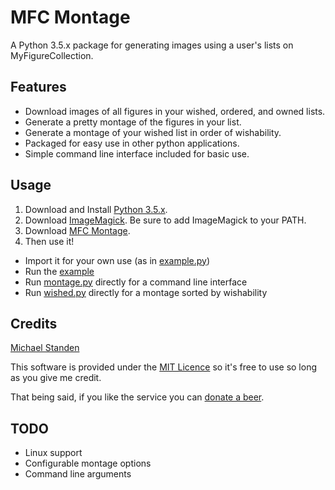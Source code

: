# MFC Montage
A Python 3.5.x package for generating images using a user's lists on MyFigureCollection. 

## Features
* Download images of all figures in your wished, ordered, and owned lists. 
* Generate a pretty montage of the figures in your list. 
* Generate a montage of your wished list in order of wishability. 
* Packaged for easy use in other python applications. 
* Simple command line interface included for basic use. 

## Usage
1. Download and Install [Python 3.5.x](https://www.python.org/downloads/). 
2. Download [ImageMagick](http://www.imagemagick.org/script/binary-releases.php). Be sure to add ImageMagick to your PATH. 
3. Download [MFC Montage](https://github.com/ScreamingHawk/mfc-montage). 
4. Then use it!
  * Import it for your own use (as in [example.py](https://github.com/ScreamingHawk/mfc-montage/blob/master/example.py))
  * Run the [example](https://github.com/ScreamingHawk/mfc-montage/blob/master/example.py)
  * Run [montage.py](https://github.com/ScreamingHawk/mfc-montage/blob/master/mfcmontage/montage.py) directly for a command line interface
  * Run [wished.py](https://github.com/ScreamingHawk/mfc-montage/blob/master/mfcmontage/wished.py) directly for a montage sorted by wishability

## Credits
[Michael Standen](http://michael.standen.link)

This software is provided under the [MIT Licence](https://tldrlegal.com/license/mit-license) so it's free to use so long as you give me credit. 

That being said, if you like the service you can [donate a beer](https://www.changetip.com/tipme/michaelstanden). 

## TODO
* Linux support
* Configurable montage options
* Command line arguments
